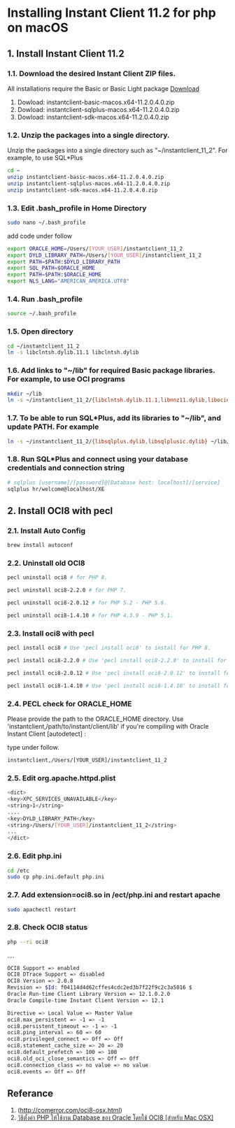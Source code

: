 # Installing Instant Client 11.2 for php on macOS

## 1. Install Instant Client 11.2

### 1.1. Download the desired Instant Client ZIP files.
All installations require the Basic or Basic Light package [Download](https://www.oracle.com/database/technologies/instant-client/macos-intel-x86-downloads.html#license-lightbox)

1. Dowload: instantclient-basic-macos.x64-11.2.0.4.0.zip
2. Dowload: instantclient-sqlplus-macos.x64-11.2.0.4.0.zip
3. Dowload: instantclient-sdk-macos.x64-11.2.0.4.0.zip 

### 1.2. Unzip the packages into a single directory.
Unzip the packages into a single directory such as "~/instantclient_11_2". For example, to use SQL*Plus
```bash
cd ~
unzip instantclient-basic-macos.x64-11.2.0.4.0.zip
unzip instantclient-sqlplus-macos.x64-11.2.0.4.0.zip
unzip instantclient-sdk-macos.x64-11.2.0.4.0.zip
```

### 1.3. Edit .bash_profile in Home Directory
```bash
sudo nano ~/.bash_profile
```
add code under follow
```bash
export ORACLE_HOME=/Users/[YOUR_USER]/instantclient_11_2
export DYLD_LIBRARY_PATH=/Users/[YOUR_USER]/instantclient_11_2
export PATH=$PATH:$DYLD_LIBRARY_PATH
export SQL_PATH=$ORACLE_HOME
export PATH=$PATH:$ORACLE_HOME
export NLS_LANG="AMERICAN_AMERICA.UTF8"
```

### 1.4. Run .bash_profile
```bash
source ~/.bash_profile
```

### 1.5. Open directory
```bash
cd ~/instantclient_11_2
ln -s libclntsh.dylib.11.1 libclntsh.dylib
```

### 1.6. Add links to "~/lib" for required Basic package libraries. For example, to use OCI programs
```bash
mkdir ~/lib
ln -s ~/instantclient_11_2/{libclntsh.dylib.11.1,libnnz11.dylib,libociei.dylib} ~/lib/
```

### 1.7. To be able to run SQL*Plus, add its libraries to "~/lib", and update PATH. For example
```bash
ln -s ~/instantclient_11_2/{libsqlplus.dylib,libsqlplusic.dylib} ~/lib/
```

### 1.8. Run SQL*Plus and connect using your database credentials and connection string
```bash
# sqlplus [username]/[password]@[Database host: localhost]/[service]
sqlplus hr/welcome@localhost/XE
```

## 2. Install OCI8 with pecl

### 2.1. Install Auto Config
```bash
brew install autoconf
```

### 2.2. Uninstall old OCI8
```bash
pecl uninstall oci8 # for PHP 8.

pecl uninstall oci8-2.2.0 # for PHP 7.

pecl uninstall oci8-2.0.12 # for PHP 5.2 - PHP 5.6.

pecl uninstall oci8-1.4.10 # for PHP 4.3.9 - PHP 5.1.
```

### 2.3. Install oci8 with pecl
```bash
pecl install oci8 # Use 'pecl install oci8' to install for PHP 8.

pecl install oci8-2.2.0 # Use 'pecl install oci8-2.2.0' to install for PHP 7.

pecl install oci8-2.0.12 # Use 'pecl install oci8-2.0.12' to install for PHP 5.2 - PHP 5.6.

pecl install oci8-1.4.10 # Use 'pecl install oci8-1.4.10' to install for PHP 4.3.9 - PHP 5.1.
```

### 2.4. PECL check for ORACLE_HOME
Please provide the path to the ORACLE_HOME directory. Use 'instantclient,/path/to/instant/client/lib' if you're compiling with Oracle Instant Client [autodetect] :

type under follow.
```bash
instantclient,/Users/[YOUR_USER]/instantclient_11_2
```

### 2.5. Edit org.apache.httpd.plist
```bash
<dict>
<key>XPC_SERVICES_UNAVAILABLE</key>
<string>1</string>
....
<key>DYLD_LIBRARY_PATH</key>
<string>/Users/[YOUR_USER]/instantclient_11_2</string>
...
</dict>
```

### 2.6. Edit php.ini
```bash
cd /etc
sudo cp php.ini.default php.ini
```

### 2.7. Add extension=oci8.so in /ect/php.ini and restart apache
```bash
sudo apachectl restart
```

### 2.8. Check OCI8 status
```bash
php --ri oci8
```
....
```bash
OCI8 Support => enabled
OCI8 DTrace Support => disabled
OCI8 Version => 2.0.8
Revision => $Id: f04114d4d62cffes4cdc2ed3b7f22f9c2c3a5016 $
Oracle Run-time Client Library Version => 12.1.0.2.0
Oracle Compile-time Instant Client Version => 12.1

Directive => Local Value => Master Value
oci8.max_persistent => -1 => -1
oci8.persistent_timeout => -1 => -1
oci8.ping_interval => 60 => 60
oci8.privileged_connect => Off => Off
oci8.statement_cache_size => 20 => 20
oci8.default_prefetch => 100 => 100
oci8.old_oci_close_semantics => Off => Off
oci8.connection_class => no value => no value
oci8.events => Off => Off
```

## Referance
1. (http://comerror.com/oci8-osx.html)
2. [วิธีตั้งค่า PHP ให้ใช้งาน Database ของ Oracle โดยใช้ OCI8 [สำหรับ Mac OSX]](https://www.oracle.com/database/technologies/instant-client/macos-intel-x86-downloads.html#license-lightbox)